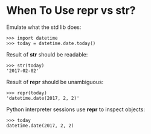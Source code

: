 # When To Use __repr__ vs __str__?
Emulate what the std lib does:
```
>>> import datetime
>>> today = datetime.date.today()
```

Result of __str__ should be readable:
```
>>> str(today)
'2017-02-02'
```

Result of __repr__ should be unambiguous:
```
>>> repr(today)
'datetime.date(2017, 2, 2)'
```

Python interpreter sessions use 
__repr__ to inspect objects:
```
>>> today
datetime.date(2017, 2, 2)
```
